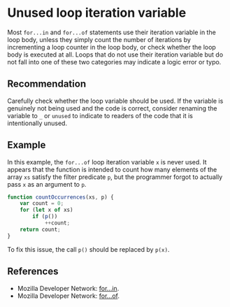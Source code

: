 # Unused loop iteration variable
Most `for...in` and `for...of` statements use their iteration variable in the loop body, unless they simply count the number of iterations by incrementing a loop counter in the loop body, or check whether the loop body is executed at all. Loops that do not use their iteration variable but do not fall into one of these two categories may indicate a logic error or typo.


## Recommendation
Carefully check whether the loop variable should be used. If the variable is genuinely not being used and the code is correct, consider renaming the variable to `_` or `unused` to indicate to readers of the code that it is intentionally unused.


## Example
In this example, the `for...of` loop iteration variable `x` is never used. It appears that the function is intended to count how many elements of the array `xs` satisfy the filter predicate `p`, but the programmer forgot to actually pass `x` as an argument to `p`.


```javascript
function countOccurrences(xs, p) {
	var count = 0;
	for (let x of xs)
		if (p())
			++count;
	return count;
}
```
To fix this issue, the call `p()` should be replaced by `p(x)`.


## References
* Mozilla Developer Network: [for...in](https://developer.mozilla.org/en-US/docs/Web/JavaScript/Reference/Statements/for...in).
* Mozilla Developer Network: [for...of](https://developer.mozilla.org/en-US/docs/Web/JavaScript/Reference/Statements/for...of).

